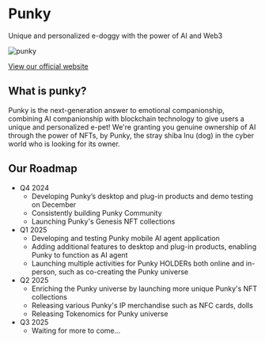 # Punky

Unique and personalized e-doggy with the power of AI and Web3

![punky](https://punky-lab.github.io/punkys.png)

[View our official website](https://punky-lab.github.io/)

## What is punky?

Punky is the next-generation answer to emotional companionship, combining AI companionship with blockchain technology to give users a unique and personalized e-pet! We're granting you genuine ownership of AI through the power of NFTs, by Punky, the stray shiba lnu (dog) in the cyber world who is looking for its owner.

## Our Roadmap

- Q4 2024
  - Developing Punky’s desktop and plug-in products and demo testing on December
  - Consistently building Punky Community
  - Launching Punky's Genesis NFT collections
- Q1 2025
  - Developing and testing Punky mobile AI agent application
  - Adding additional features to desktop and plug-in products, enabling Punky to function as AI agent
  - Launching multiple activities for Punky HOLDERs both online and in-person, such as co-creating the Punky universe
- Q2 2025
  - Enriching the Punky universe by launching more unique Punky's NFT collections
  - Releasing various Punky's IP merchandise such as NFC cards, dolls
  - Releasing Tokenomics for Punky universe
- Q3 2025
  - Waiting for more to come...
